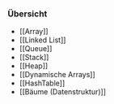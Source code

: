 ### Übersicht
+ [[Array]]
+ [[Linked List]]
+ [[Queue]]
+ [[Stack]]
+ [[Heap]]
+ [[Dynamische Arrays]]
+ [[HashTable]]
+ [[Bäume (Datenstruktur)]]
